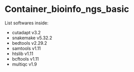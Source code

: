 # Container_bioinfo_ngs_basic

List softwares inside:

- cutadapt v3.2
- snakemake v5.32.2
- bedtools v2.29.2
- samtools v1.11
- htslib v1.11
- bcftools v1.11
- multiqc v1.9
